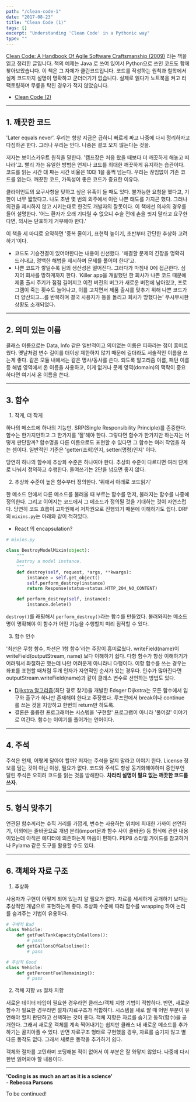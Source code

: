 ```yaml
---
path: "/clean-code-1"
date: "2017-08-23"
title: "Clean Code (1)"
tags: []
excerpt: "Understanding 'Clean Code' in a Pythonic way"
type: ""
---
```


[Clean Code: A Handbook Of Agile Software Craftsmanship (2009)](http://www.aladin.co.kr/shop/wproduct.aspx?ItemId=34083680) 라는 책을 읽고 정리한 글입니다. 책의 예제는 Java 로 쓰여 있어서 Python으로 쓰인 코드도 함께 찾아보았습니다. 이 책은 그 자체가 클린코드입니다. 코드를 작성하는 원칙과 철학에서 실제 코드까지 설명이 명확하고 군더더기가 없습니다. 실제로 읽다가 노트북을 켜고 리팩토링하며 무릎을 탁친 경우가 적지 않았습니다.

- [Clean Code (2)](/clean-code-2)

---

## 1. 깨끗한 코드

'Later equals never'. 우리는 항상 지금은 급하니 빠르게 짜고 나중에 다시 정리하자고 다짐하곤 한다. 그러나 우리는 안다. 나중은 결코 오지 않는다는 것을.

저자는 보이스카우트 원칙을 말한다. '캠프장은 처음 왔을 때보다 더 깨끗하게 해놓고 떠나라'고. 빨리 가는 유일한 방법은 언제나 코드를 최대한 깨끗하게 유지하는 습관이다. 코드를 읽는 시간 대 짜는 시간 비율은 10대 1을 훌쩍 넘는다. 우리는 끊임없이 기존 코드를 읽는다. 깨끗한 코드, 가독성이 좋은 코드가 중요한 이유다.

클라이언트의 요구사항을 탓하고 싶은 유혹이 들 때도 있다. 불가능한 요청을 했다고, 기한이 너무 짧았다고. 나도 초반 몇 번의 외주에서 이런 나쁜 태도를 가지곤 했다. 그러나 의견을 제시하지 않고 시키는대로 한것도 개발자의 잘못이다. 이 책에선 의사의 경우를 들어 설명한다. '어느 환자가 오래 기다릴 수 없으니 수술 전에 손을 씻지 말라고 요구한다면, 의사는 단호하게 거부해야 한다.'

이 책을 세 마디로 요약하면 '중복 줄이기, 표현력 높이기, 초반부터 간단한 추상화 고려하기'이다.

* 코드도 기승전결이 있어야한다는 내용이 신선했다. '해결할 문제의 긴장을 명확히 드러내고, 명백한 해법을 제시하며 문제를 풀어야 한다'고.
* 나쁜 코드가 쌓일수록 팀의 생산성은 떨어진다. 그러다가 마침내 0에 접근한다. 심지어 회사를 망하게까지 한다. 'Killer app을 개발했던 한 회사가 나쁜 코드 때문에 제품 출시 주기가 점점 길어지고 이전 버전의 버그가 새로운 버전에 남아있고, 프로그램이 죽는 횟수도 늘어나고, 이를 고치면서 제품 출시를 맞추기 위해 나쁜 코드가 더 양산되고...를 반복하며 결국 사용자가 등을 돌리고 회사가 망했다는' 무시무시한 상황도 소개되었다.

---

## 2. 의미 있는 이름

클래스 이름으로는 Data, Info 같은 일반적이고 의미없는 이름은 피하라는 점이 흥미로웠다. 옛날처럼 변수 길이를 더이상 제한하지 않기 때문에 길더라도 서술적인 이름을 쓰는게 좋다. 같은 모듈 내에서는 같은 명사/동사를 쓴다. 되도록 알고리즘 이름, 패턴 이름 등 해법 영역에서 온 이름을 사용하고, 이게 없거나 문제 영역(domain)의 맥락이 중요하다면 여기서 온 이름을 쓴다.

---

## 3. 함수

1. 작게, 더 작게

하나의 메소드에 하나의 기능만. SRP(Single Responsibility Principle)를 존중한다. 함수는 한가지만하고 그 한가지를 '잘'해야 한다. 그렇다면 함수가 한가지만 하는지는 어떻게 판단할까? 함수명을 다른 이름으로도 표현할 수 있다면 그 함수는 여러 작업을 하는 셈이다. 일반적인 기준은 'getter(조회)인지, setter(명령)인지' 이다.

당연히 하나의 함수에 추상화 수준은 하나여야 한다. 추상화 수준이 다르다면 여러 단계로 나눠서 정의하고 수행한다. 들여쓰기는 2단을 넘으면 좋지 않다.

2. 추상화 수준이 높은 함수부터 정의한다. '위애서 아래로 코드읽기'

한 메소드 안에서 다른 메소드를 불러올 때 부르는 함수를 먼저, 불러지는 함수를 나중에 정의한다. 그리고 이어지는 코드에서 그 메소드가 정의될 것을 기대하는 것이 자연스럽다. 당연히 코드 흐름이 고차원에서 저차원으로 진행되기 때문에 이해하기도 쉽다. DRF 의 `mixins.py`는 아래와 같이 적혀있다.

* React 의 encapsulation?

```python
# mixins.py

class DestroyModelMixin(object):
    """
    Destroy a model instance.
    """
    def destroy(self, request, *args, **kwargs):
        instance = self.get_object()
        self.perform_destroy(instance)
        return Response(status=status.HTTP_204_NO_CONTENT)

    def perform_destroy(self, instance):
        instance.delete()
```

`destroy()`를 래핑해서 `perform_destroy()`라는 함수를 만들었다. 불러와지는 메소드명이 명확해야 이 함수가 어떤 기능을 수행할지 미리 짐작할 수 있다.

3. 함수 인수

'최선은 무항 함수, 차선은 1항 함수'라는 주장이 흥미로웠다. writeField(name)이 writeField(outputStream, name) 보다 이해하기 쉽다. 다항 함수가 항상 이해하기가 어려워서 좌절하곤 했는데 나만 어려운게 아니라니 다행이다. 이항 함수를 쓰는 경우는 좌표를 표현할 때처럼 두개 인자가 자연적인 순서가 있는 경우다. 인수가 많아진다면 outputStream.writeField(name)과 같이 클래스 변수로 선언하는 방법도 있다.

* [Dijkstra 알고리즘](https://en.wikipedia.org/wiki/Dijkstra%27s_algorithm)(최단 경로 찾기)을 개발한 Edsger Dijkstra는 모든 함수에서 입구와 출구가 하나만 존재해야 한다고 주장했다. 루프안에서 break이나 continue 를 쓰는 것을 지양하고 한번의 return만 하도록.
* 결론은 훌륭한 프로그래머는 시스템을 '구현할' 프로그램이 아니라 '풀어갈' 이야기로 여긴다. 함수는 이야기를 풀어가는 언어이다.

---

## 4. 주석
주석은 언제, 어떻게 달아야 할까? 저자는 주석을 달지 말라고 이야기 한다. License 정보를 담는 것이 아닌 이상, 필요가 없다. 코드와 주석도 항상 동기화해야하며 중언부언 달린 주석은 오히려 코드를 읽는 것을 방해한다. **차라리 설명이 필요 없는 깨끗한 코드를 쓰자.**

---

## 5. 형식 맞추기

연관된 함수끼리는 수직 거리를 가깝게, 변수는 사용하는 위치에 최대한 가까이 선언하기, 이외에는 줄바꿈으로 개념 분리(import문과 함수 사이 줄바꿈) 등 형식에 관한 내용이었는데 아직은 에디터에 의존하는게 마음이 편하다. PEP8 스타일 가이드를 참고하거나 Pylama 같은 도구를 활용할 수도 있다.

---

## 6. 객체와 자료 구조

1. 추상화

사용자가 구현이 어떻게 되어 있는지 알 필요가 없다. 자료를 세세하게 공개하기 보다는 추상적인 개념으로 표현하는게 좋다. 추상화 수준에 따라 함수를 wrapping 하여 논리를 숨겨주는 기법이 유용하다.

```python
# 구체적 Bad
class Vehicle:
    def getFuelTankCapacityInGallons():
        # pass
    def getGallonsOfGalsoline():
        # pass

# 추상적 Good
class Vehicle:
    def getPercentFuelRemaining():
        # pass
```

2. 객체 지향 vs 절차 지향

새로운 데이터 타입이 필요한 경우라면 클래스/객체 지향 기법이 적합하다. 반면, 새로운 함수가 필요한 경우라면 절차/자료구조가 적합하다. 시스템을 새로 짤 때 어떤 부분이 유연해야 할지 판단하고 선택하는 것이 좋다. 객체 지향은 자료를 숨기고 동작(함수)을 공개한다. 그래서 새로운 객체를 계속 찍어내기는 쉽지만 클래스 내 새로운 메소드를 추가하기는 골치아플 수 있다. 반면 자료구조 형태로 구현했을 경우, 자료를 숨기지 않고 별다른 동작도 없다. 그래서 새로운 동작을 추가하기 쉽다.

객체와 절차를 고민하며 코딩해본 적이 없어서 이 부분은 잘 와닿지 않았다. 나중에 다시 한번 읽어봐야 할 내용이다.

---

**'Coding is as much an art as it is a science'** <br/>
**- Rebecca Parsons**

To be continued!
